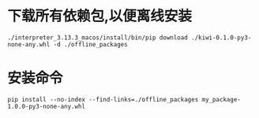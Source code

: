 # 下载所有依赖包,以便离线安装

```
./interpreter_3.13.3_macos/install/bin/pip download ./kiwi-0.1.0-py3-none-any.whl -d ./offline_packages
```

# 安装命令

```
pip install --no-index --find-links=./offline_packages my_package-1.0.0-py3-none-any.whl

```
